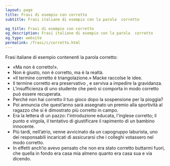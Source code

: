 ```yaml
---
layout: page
title: Frasi di esempio con corretto 
subtitle: Frasi italiane di esempio con la parola  corretto

og_title: Frasi di esempio con corretto 
og_description: Frasi italiane di esempio con la parola  corretto
og_type: website
permalink: /frasi/c/corretto.html
---
```


Frasi italiane di esempio contenenti la parola corretto:


- «Ma non è corretto!».
- Non è giusto, non è corretto, ma è la realtà.
- «Il termine corretto è triangolazione.» Macke raccolse le idee.
- Il termine corretto era preservativo , e serviva a impedire la gravidanza.
- L’insufficienza di uno studente che però si comporta in modo corretto può essere recuperata.
- Perché non hai corretto il tuo gioco dopo la sospensione per la pioggia?
- Poi annuncia che quest’anno sarà assegnato un premio alla sportività al ragazzo che si è dimostrato più corretto in campo.
- Era la lettera di un pazzo: l'introduzione educata, l'inglese corretto; il punto e virgola, il tentativo di giustificare il rapimento di un bambino innocente.
- Più tardi, nell’atrio, venne avvicinato da un capogruppo laburista, uno dei responsabili incaricati di assicurarsi che i colleghi votassero nel modo corretto.
- In effetti anch’io avevo pensato che non era stato corretto buttarmi fuori, che quella in fondo era casa mia almeno quanto era casa sua e via dicendo.
